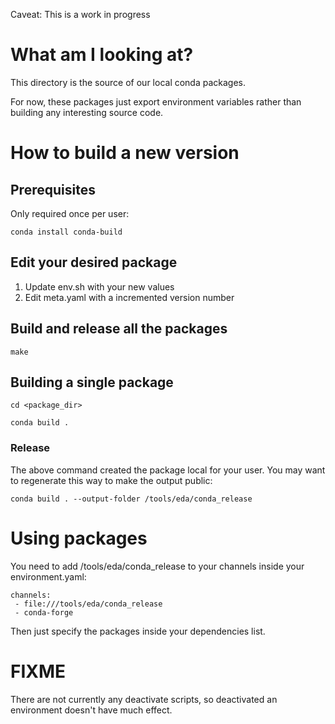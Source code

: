 Caveat: This is a work in progress

# What am I looking at?
This directory is the source of our local conda packages.

For now, these packages just export environment variables rather than building any interesting source code.

# How to build a new version
## Prerequisites
Only required once per user:

`conda install conda-build`

## Edit your desired package
1. Update env.sh with your new values
2. Edit meta.yaml with a incremented version number

## Build and release all the packages
`make`

## Building a single package
`cd <package_dir>`

`conda build .`

### Release
The above command created the package local for your user. You may want to regenerate this way to make the output public:

`conda build . --output-folder /tools/eda/conda_release`

# Using packages
You need to add /tools/eda/conda_release to your channels inside your environment.yaml:
```
channels:
 - file:///tools/eda/conda_release
 - conda-forge
```
Then just specify the packages inside your dependencies list.

# FIXME
There are not currently any deactivate scripts, so deactivated an environment doesn't have much effect.